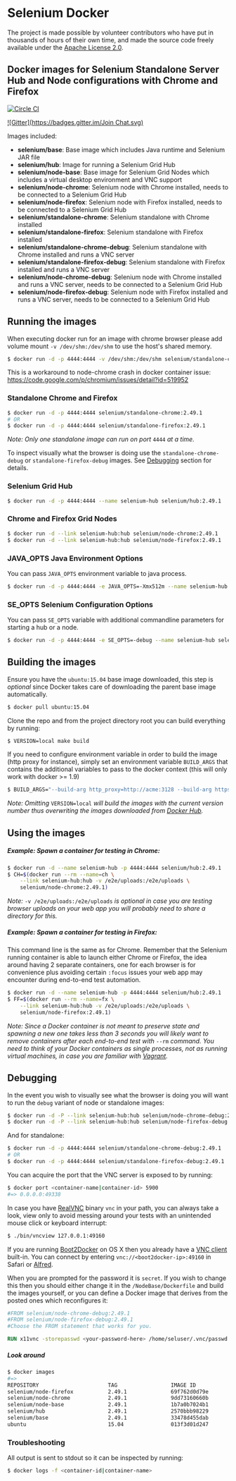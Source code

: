 # Selenium Docker

The project is made possible by volunteer contributors who have put in thousands of hours of their own time, and made the source code freely available under the [Apache License 2.0](https://github.com/SeleniumHQ/docker-selenium/blob/master/LICENSE.md).

## Docker images for Selenium Standalone Server Hub and Node configurations with Chrome and Firefox
[![Circle CI](https://circleci.com/gh/SeleniumHQ/docker-selenium.svg?style=svg)](https://circleci.com/gh/SeleniumHQ/docker-selenium)

[![Gitter](https://badges.gitter.im/Join Chat.svg)](https://gitter.im/SeleniumHQ/docker-selenium?utm_source=badge&utm_medium=badge&utm_campaign=pr-badge&utm_content=badge)

Images included:
- __selenium/base__: Base image which includes Java runtime and Selenium JAR file
- __selenium/hub__: Image for running a Selenium Grid Hub
- __selenium/node-base__: Base image for Selenium Grid Nodes which includes a virtual desktop environment and VNC support
- __selenium/node-chrome__: Selenium node with Chrome installed, needs to be connected to a Selenium Grid Hub
- __selenium/node-firefox__: Selenium node with Firefox installed, needs to be connected to a Selenium Grid Hub
- __selenium/standalone-chrome__: Selenium standalone with Chrome installed
- __selenium/standalone-firefox__: Selenium standalone with Firefox installed
- __selenium/standalone-chrome-debug__: Selenium standalone with Chrome installed and runs a VNC server
- __selenium/standalone-firefox-debug__: Selenium standalone with Firefox installed and runs a VNC server
- __selenium/node-chrome-debug__: Selenium node with Chrome installed and runs a VNC server, needs to be connected to a Selenium Grid Hub
- __selenium/node-firefox-debug__: Selenium node with Firefox installed and runs a VNC server, needs to be connected to a Selenium Grid Hub

## Running the images
 
When executing docker run for an image with chrome browser please add volume mount `-v /dev/shm:/dev/shm` to use the host's shared memory.

``` bash
$ docker run -d -p 4444:4444 -v /dev/shm:/dev/shm selenium/standalone-chrome:2.49.1
```

This is a workaround to node-chrome crash in docker container issue: https://code.google.com/p/chromium/issues/detail?id=519952 


### Standalone Chrome and Firefox

``` bash
$ docker run -d -p 4444:4444 selenium/standalone-chrome:2.49.1
# OR
$ docker run -d -p 4444:4444 selenium/standalone-firefox:2.49.1
```

_Note: Only one standalone image can run on port_ `4444` _at a time._

To inspect visually what the browser is doing use the `standalone-chrome-debug` or `standalone-firefox-debug` images. See [Debugging](#debugging) section for details.

### Selenium Grid Hub

``` bash
$ docker run -d -p 4444:4444 --name selenium-hub selenium/hub:2.49.1
```

### Chrome and Firefox Grid Nodes

``` bash
$ docker run -d --link selenium-hub:hub selenium/node-chrome:2.49.1
$ docker run -d --link selenium-hub:hub selenium/node-firefox:2.49.1
```

### JAVA_OPTS Java Environment Options

You can pass `JAVA_OPTS` environment variable to java process.

``` bash
$ docker run -d -p 4444:4444 -e JAVA_OPTS=-Xmx512m --name selenium-hub selenium/hub:2.49.1
```

### SE_OPTS Selenium Configuration Options

You can pass `SE_OPTS` variable with additional commandline parameters for starting a hub or a node.

``` bash
$ docker run -d -p 4444:4444 -e SE_OPTS=-debug --name selenium-hub selenium/hub:2.49.1
```

## Building the images

Ensure you have the `ubuntu:15.04` base image downloaded, this step is _optional_ since Docker takes care of downloading the parent base image automatically.

``` bash
$ docker pull ubuntu:15.04
```

Clone the repo and from the project directory root you can build everything by running:

``` bash
$ VERSION=local make build
```

If you need to configure environment variable in order to build the image (http proxy for instance), simply set an environment variable `BUILD_ARGS` that contains the additional variables to pass to the docker context (this will only work with docker >= 1.9)

``` bash
$ BUILD_ARGS="--build-arg http_proxy=http://acme:3128 --build-arg https_proxy=http://acme:3128" make build
```

_Note: Omitting_ `VERSION=local` _will build the images with the current version number thus overwriting the images downloaded from [Docker Hub](https://hub.docker.com/r/selenium/)._

## Using the images

##### Example: Spawn a container for testing in Chrome:

``` bash
$ docker run -d --name selenium-hub -p 4444:4444 selenium/hub:2.49.1
$ CH=$(docker run --rm --name=ch \
    --link selenium-hub:hub -v /e2e/uploads:/e2e/uploads \
    selenium/node-chrome:2.49.1)
```

_Note:_ `-v /e2e/uploads:/e2e/uploads` _is optional in case you are testing browser uploads on your web app you will probably need to share a directory for this._

##### Example: Spawn a container for testing in Firefox:

This command line is the same as for Chrome. Remember that the Selenium running container is able to launch either Chrome or Firefox, the idea around having 2 separate containers, one for each browser is for convenience plus avoiding certain `:focus` issues your web app may encounter during end-to-end test automation.

``` bash
$ docker run -d --name selenium-hub -p 4444:4444 selenium/hub:2.49.1
$ FF=$(docker run --rm --name=fx \
    --link selenium-hub:hub -v /e2e/uploads:/e2e/uploads \
    selenium/node-firefox:2.49.1)
```

_Note: Since a Docker container is not meant to preserve state and spawning a new one takes less than 3 seconds you will likely want to remove containers after each end-to-end test with_ `--rm` _command. You need to think of your Docker containers as single processes, not as running virtual machines, in case you are familiar with [Vagrant](https://www.vagrantup.com/)._

## Debugging

In the event you wish to visually see what the browser is doing you will want to run the `debug` variant of node or standalone images:
``` bash
$ docker run -d -P --link selenium-hub:hub selenium/node-chrome-debug:2.49.1
$ docker run -d -P --link selenium-hub:hub selenium/node-firefox-debug:2.49.1
```

And for standalone: 
``` bash
$ docker run -d -p 4444:4444 selenium/standalone-chrome-debug:2.49.1
# OR
$ docker run -d -p 4444:4444 selenium/standalone-firefox-debug:2.49.1
```

You can acquire the port that the VNC server is exposed to by running:
``` bash
$ docker port <container-name|container-id> 5900
#=> 0.0.0.0:49338
```

In case you have [RealVNC](https://www.realvnc.com/) binary `vnc` in your path, you can always take a look, view only to avoid messing around your tests with an unintended mouse click or keyboard interrupt:
``` bash
$ ./bin/vncview 127.0.0.1:49160
```

If you are running [Boot2Docker](https://docs.docker.com/installation/mac/) on OS X then you already have a [VNC client](http://www.davidtheexpert.com/post.php?id=5) built-in. You can connect by entering `vnc://<boot2docker-ip>:49160` in Safari or [Alfred](http://www.alfredapp.com/).

When you are prompted for the password it is `secret`. If you wish to change this then you should either change it in the `/NodeBase/Dockerfile` and build the images yourself, or you can define a Docker image that derives from the posted ones which reconfigures it:
``` dockerfile
#FROM selenium/node-chrome-debug:2.49.1
#FROM selenium/node-firefox-debug:2.49.1
#Choose the FROM statement that works for you.

RUN x11vnc -storepasswd <your-password-here> /home/seluser/.vnc/passwd
```

##### Look around

``` bash
$ docker images
#=>
REPOSITORY                      TAG                 IMAGE ID            CREATED             VIRTUAL SIZE
selenium/node-firefox           2.49.1              69f762d0d79e        29 minutes ago      552.1 MB
selenium/node-chrome            2.49.1              9dd73160660b        30 minutes ago      723.6 MB
selenium/node-base              2.49.1              1b7a0b7024b1        32 minutes ago      426.1 MB
selenium/hub                    2.49.1              2570bbb98229        33 minutes ago      394.4 MB
selenium/base                   2.49.1              33478d455dab        33 minutes ago      362.6 MB
ubuntu                          15.04               013f3d01d247        6 days ago          131.4 MB
```

### Troubleshooting

All output is sent to stdout so it can be inspected by running:
``` bash
$ docker logs -f <container-id|container-name>
```
